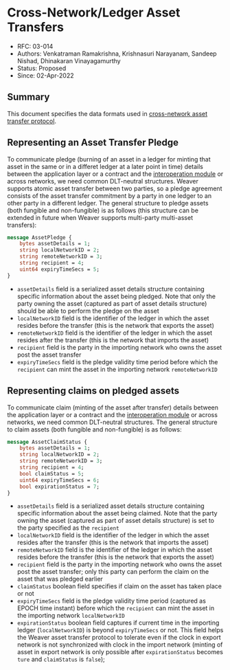 <!--
 Copyright IBM Corp. All Rights Reserved.

 SPDX-License-Identifier: CC-BY-4.0
 -->
# Cross-Network/Ledger Asset Transfers

- RFC: 03-014
- Authors: Venkatraman Ramakrishna, Krishnasuri Narayanam, Sandeep Nishad, Dhinakaran Vinayagamurthy
- Status: Proposed
- Since: 02-Apr-2022

## Summary
This document specifies the data formats used in [cross-network asset transfer protocol](../../protocols/asset-transfer/).

## Representing an Asset Transfer Pledge

To communicate pledge (burning of an asset in a ledger for minting that asset in the same or in a differet ledger at a later point in time) details between the application layer or a contract and the [interoperation module](models/infrastructure/interoperation-modules.md) or across networks, we need common DLT-neutral structures. Weaver supports atomic asset transfer between two parties, so a pledge agreement consists of the asset transfer commitment by a party in one ledger to an other party in a different ledger. The general structure to pledge assets (both fungible and non-fungible) is as follows (this structure can be extended in future when Weaver supports multi-party multi-asset transfers):
```protobuf
message AssetPledge {
	bytes assetDetails = 1;
	string localNetworkID = 2;
	string remoteNetworkID = 3;
	string recipient = 4;
	uint64 expiryTimeSecs = 5;
}
```
- `assetDetails` field is a serialized asset details structure containing specific information about the asset being pledged. Note that only the party owning the asset (captured as part of asset details structure) should be able to perform the pledge on the asset
- `localNetworkID` field is the identifier of the ledger in which the asset resides before the transfer (this is the network that exports the asset)
- `remoteNetworkID` field is the identifier of the ledger in which the asset resides after the transfer (this is the network that imports the asset)
- `recipient` field is the party in the importing network who owns the asset post the asset transfer
- `expiryTimeSecs` field is the pledge validity time period before which the `recipient` can mint the asset in the importing network `remoteNetworkID`

## Representing claims on pledged assets

To communicate claim (minting of the asset after transfer) details between the application layer or a contract and the [interoperation module](models/infrastructure/interoperation-modules.md) or across networks, we need common DLT-neutral structures. The general structure to claim assets (both fungible and non-fungible) is as follows:
```protobuf
message AssetClaimStatus {
	bytes assetDetails = 1;
	string localNetworkID = 2;
	string remoteNetworkID = 3;
	string recipient = 4;
	bool claimStatus = 5;
	uint64 expiryTimeSecs = 6;
	bool expirationStatus = 7;
}
```
- `assetDetails` field is a serialized asset details structure containing specific information about the asset being claimed. Note that the party owning the asset (captured as part of asset details structure) is set to the party specified as the `recipient`
- `localNetworkID` field is the identifier of the ledger in which the asset resides after the transfer (this is the network that imports the asset)
- `remoteNetworkID` field is the identifier of the ledger in which the asset resides before the transfer (this is the network that exports the asset)
- `recipient` field is the party in the importing network who owns the asset post the asset transfer; only this party can perform the claim on the asset that was pledged earlier
- `claimStatus` boolean field specifies if claim on the asset has taken place or not
- `expiryTimeSecs` field is the pledge validity time period (captured as EPOCH time instant) before which the `recipient` can mint the asset in the importing network `localNetworkID`
- `expirationStatus` boolean field captures if current time in the importing ledger (`localNetworkID`) is beyond `expiryTimeSecs` or not. This field helps the Weaver asset transfer protocol to tolerate even if the clock in export network is not synchronized with clock in the import network (minting of asset in export network is only possible after `expirationStatus` becomes `ture` and `claimStatus` is `false`);
